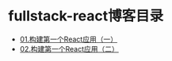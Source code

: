 # fullstack-react博客目录
- [01.构建第一个React应用（一）](http://www.jianshu.com/p/e4767c08571b)
- [02.构建第一个React应用（二）](http://www.jianshu.com/p/66b43e94b978)
